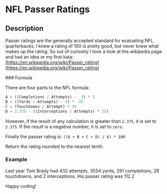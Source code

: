 # NFL Passer Ratings

## Description

Passer ratings are the generally accepted standard for evaluating NFL quarterbacks. I knew a rating of 100 is pretty good, but never knew what makes up the rating. So out of curiosity I took a look at the wikipedia page and had an idea or my first kata: [https://en.wikipedia.org/wiki/Passer_rating](https://en.wikipedia.org/wiki/Passer_rating)

### Formula

There are four parts to the NFL formula:

```python
A = ((Completions / Attempts) - .3) * 5
B = ((Yards / Attempts) - 3) * .25
C = (Touchdowns / Attempt) * 20
D = 2.375 - ((Interceptions / Attempts) * 25)
```

However, if the result of any calculation is greater than `2.375`, it is set to `2.375`. If the result is a negative number, it is set to `zero`.

Finally the passer rating is: `((A + B + C + D) / 6) * 100`

Return the rating rounded to the nearest tenth.

### Example

Last year Tom Brady had 432 attempts, 3554 yards, 291 completions, 28 touchdowns, and 2 interceptions. His passer rating was 112.2

Happy coding!

